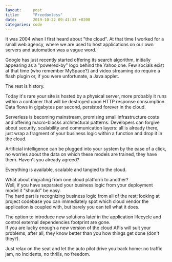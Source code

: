 ```yaml
---
layout:     post
title:      "Freedomless"
date:       2019-10-22 09:41:33 +0200
categories: code
---
```


It was 2004 when I first heard about "the cloud". At that time I worked for a small web agency, where we are used to host applications on our own servers and automation was a vague word.

Google has just recently started offering its search algorithm, initially appearing as a "powered-by" logo behind the Yahoo one. Few socials exist at that time (who remember MySpace?) and video streaming do require a flash plugin or, if you were unfortunate, a Java applet.   

The rest is history.

Today it's rare your site is hosted by a physical server, more probably it runs within a container that will be destroyed upon HTTP response consumption. Data flows in gigabytes per second, persisted forever in the cloud. 

Serverless is becoming mainstream, promising small infrastructure costs and offering macro-blocks architectural patterns. Developers can forgive about security, scalability and communication layers: all is already there, just wrap a fragment of your business logic within a function and drop it in the cloud.

Artificial intelligence can be plugged into your system by the ease of a click, no worries about the data on which these models are trained, they have them. Haven't you already agreed?

Everything is available, scalable and tangled to the cloud.

What about migrating from one cloud platform to another?  
Well, if you have separated your business logic from your deployment model it "should" be easy.  
The hard part is recognizing business logic from all of the rest: looking at project codebase you can immediately spot which cloud vendor the application is coupled with, but barely you can tell what it does.

The option to introduce new solutions later in the application lifecycle and control external dependencies footprint are gone.  
If you are lucky enough a new version of the cloud APIs will suit your problems, after all, they know better than you how things get done (don't they?).

Just relax on the seat and let the auto pilot drive you back home: no traffic jam, no incidents, no thrills, no freedom.
